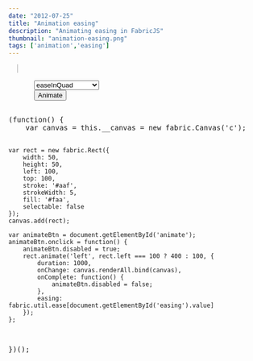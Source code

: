 ```yaml
---
date: "2012-07-25"
title: "Animation easing"
description: "Animating easing in FabricJS"
thumbnail: "animation-easing.png"
tags: ['animation','easing']
---
```


<div
  class="codepen-later"
  data-editable="true"
  data-height="500"
  data-default-tab="result"
  data-prefill='{
    "scripts": ["https://unpkg.com/fabric@4.0.0-rc.1/dist/fabric.js"]
  }'
>
<pre data-lang="html">
  <canvas id="c" width="500" height="500" style="border:1px solid #ccc"></canvas>
  <div style="display: inline-block; width: 140px">
    <select id="easing">
      <option>easeInQuad</option>
      <option>easeOutQuad</option>
      <option>easeInOutQuad</option>
      <option>easeInCubic</option>
      <option>easeOutCubic</option>
      <option>easeInOutCubic</option>
      <option>easeInQuart</option>
      <option>easeOutQuart</option>
      <option>easeInOutQuart</option>
      <option>easeInQuint</option>
      <option>easeOutQuint</option>
      <option>easeInOutQuint</option>
      <option>easeInSine</option>
      <option>easeOutSine</option>
      <option>easeInOutSine</option>
      <option>easeInExpo</option>
      <option>easeOutExpo</option>
      <option>easeInOutExpo</option>
      <option>easeInCirc</option>
      <option>easeOutCirc</option>
      <option>easeInOutCirc</option>
      <option>easeInElastic</option>
      <option>easeOutElastic</option>
      <option>easeInOutElastic</option>
      <option>easeInBack</option>
      <option>easeOutBack</option>
      <option>easeInOutBack</option>
      <option>easeInBounce</option>
      <option>easeOutBounce</option>
      <option>easeInOutBounce</option>
    </select>
    <button id="animate">Animate</button>
  </div>
</pre>
<pre data-lang="js">
(function() {
	var canvas = this.__canvas = new fabric.Canvas('c');

	var rect = new fabric.Rect({
		width: 50,
		height: 50,
		left: 100,
		top: 100,
		stroke: '#aaf',
		strokeWidth: 5,
		fill: '#faa',
		selectable: false
	});
	canvas.add(rect);

	var animateBtn = document.getElementById('animate');
	animateBtn.onclick = function() {
		animateBtn.disabled = true;
		rect.animate('left', rect.left === 100 ? 400 : 100, {
			duration: 1000,
			onChange: canvas.renderAll.bind(canvas),
			onComplete: function() {
				animateBtn.disabled = false;
			},
			easing: fabric.util.ease[document.getElementById('easing').value]
		});
	};
})();
</pre>
</div>
